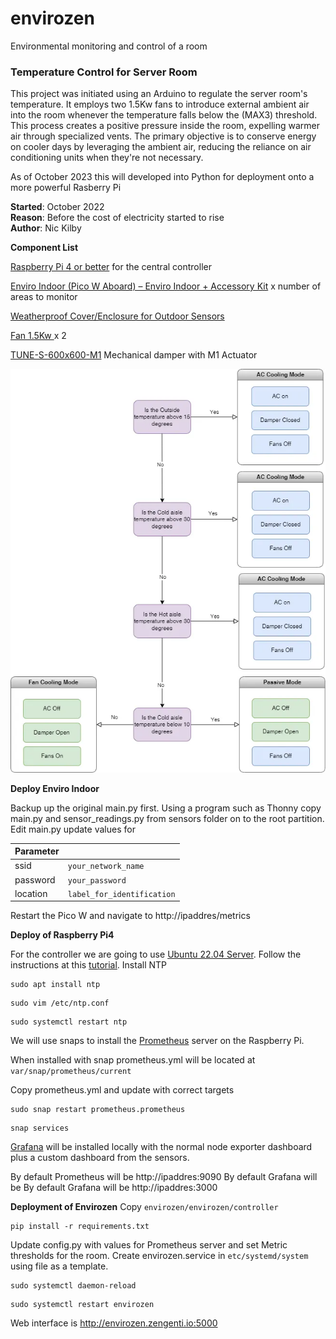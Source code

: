 # envirozen
Environmental monitoring and control of a room

### Temperature Control for Server Room

This project was initiated using an Arduino to regulate the server room's temperature. It employs two 1.5Kw fans to introduce external ambient air into the room whenever the temperature falls below the (MAX3) threshold. This process creates a positive pressure inside the room, expelling warmer air through specialized vents. The primary objective is to conserve energy on cooler days by leveraging the ambient air, reducing the reliance on air conditioning units when they're not necessary.

As of October 2023 this will developed into Python for deployment onto a more powerful Rasberry Pi

**Started**: October 2022  
**Reason**: Before the cost of electricity started to rise  
**Author**: Nic Kilby

**Component List**

[Raspberry Pi 4 or better][1] for the central controller

[Enviro Indoor (Pico W Aboard) – Enviro Indoor + Accessory Kit][2] x number of areas to monitor

[Weatherproof Cover/Enclosure for Outdoor Sensors ][9] 

[Fan 1.5Kw ][3] x 2

[TUNE-S-600x600-M1][4] Mechanical damper with M1 Actuator


![Flow of Logic](docs/images/freeair.webp)


**Deploy Enviro Indoor**

Backup up the original main.py first.
Using a program such as Thonny copy main.py and sensor_readings.py from sensors folder on to the root partition.
Edit main.py update values for 

| Parameter |              |
|-----------|-------------------------|
| ssid      | `your_network_name`     |
| password  | `your_password`         |
| location  | `label_for_identification` |


Restart the Pico W and navigate to http://ipaddres/metrics


**Deploy of Raspberry Pi4**

For the controller we are going to use [Ubuntu 22.04 Server][5]. Follow the instructions at this [tutorial][6].
Install NTP
```
sudo apt install ntp
```
```
sudo vim /etc/ntp.conf
```
```
sudo systemctl restart ntp 
```

We will use snaps to install the [Prometheus][7] server on the Raspberry Pi.

When installed with snap prometheus.yml will be located at
`var/snap/prometheus/current`

Copy prometheus.yml and update with correct targets
```
sudo snap restart prometheus.prometheus
```
```
snap services
```

[Grafana][7] will be installed locally with the normal node exporter dashboard plus a custom dashboard from the sensors.

By default Prometheus will be http://ipaddres:9090
By default Grafana will be By default Grafana will be http://ipaddres:3000


**Deployment of Envirozen**
Copy `envirozen/envirozen/controller`

```
pip install -r requirements.txt
```
Update config.py with values for Prometheus server and set Metric thresholds for the room.
Create envirozen.service in `etc/systemd/system` using file as a template.
```
sudo systemctl daemon-reload
```
```
sudo systemctl restart envirozen
```

Web interface is http://envirozen.zengenti.io:5000

[1]: https://www.raspberrypi.com/products/raspberry-pi-4-model-b/
[2]: https://shop.pimoroni.com/products/enviro-indoor?variant=40055644717139
[3]: https://www.plugandcool.co.uk/product/1-5-grain-store-fan/
[4]: https://www.puravent.co.uk/tune-s-600x600-m1.html
[5]: https://ubuntu.com/download/raspberry-pi
[6]: https://ubuntu.com/tutorials/how-to-install-ubuntu-on-your-raspberry-pi#2-prepare-the-sd-card
[7]: https://snapcraft.io/install/prometheus/raspbian
[8]: https://grafana.com/docs/grafana/latest/setup-grafana/installation/debian/
[9]: https://shop.pimoroni.com/products/weatherproof-cover-for-outdoor-sensors?variant=40047884468307
